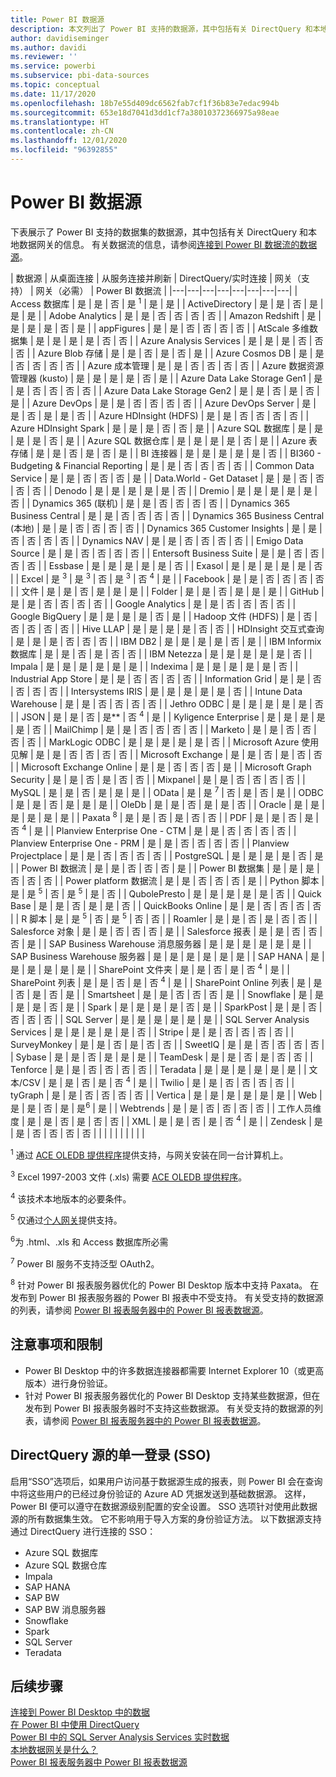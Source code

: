 ```yaml
---
title: Power BI 数据源
description: 本文列出了 Power BI 支持的数据源，其中包括有关 DirectQuery 和本地数据网关的信息。
author: davidiseminger
ms.author: davidi
ms.reviewer: ''
ms.service: powerbi
ms.subservice: pbi-data-sources
ms.topic: conceptual
ms.date: 11/17/2020
ms.openlocfilehash: 18b7e55d409dc6562fab7cf1f36b83e7edac994b
ms.sourcegitcommit: 653e18d7041d3dd1cf7a38010372366975a98eae
ms.translationtype: HT
ms.contentlocale: zh-CN
ms.lasthandoff: 12/01/2020
ms.locfileid: "96392855"
---
```

# <a name="power-bi-data-sources"></a>Power BI 数据源

下表展示了 Power BI 支持的数据集的数据源，其中包括有关 DirectQuery 和本地数据网关的信息。 有关数据流的信息，请参阅[连接到 Power BI 数据流的数据源](../transform-model/dataflows/dataflows-configure-consume.md)。

| 数据源 | 从桌面连接 | 从服务连接并刷新 | DirectQuery/实时连接 | 网关（支持） | 网关（必需） | Power BI 数据流 |
|---|---|---|---|---|---|---|---|
| Access 数据库 | 是 | 是 | 否 | 是 <sup>1</sup> | 是 | 是 |
| ActiveDirectory | 是 | 是 | 否 | 是 | 是 | 是 |
| Adobe Analytics | 是 | 是 | 否 | 否 | 否 | 否 |
| Amazon Redshift | 是 | 是 | 是 | 是 | 否 | 是 |
| appFigures | 是 | 是 | 否 | 否 | 否 | 否 |
| AtScale 多维数据集 | 是 | 是 | 是 | 是 | 否 | 否 |
| Azure Analysis Services | 是 | 是 | 是 | 否 | 否 | 否 |
| Azure Blob 存储 | 是 | 是 | 否 | 是 | 否 | 是 |
| Azure Cosmos DB | 是 | 是 | 否 | 否 | 否 | 否 |
| Azure 成本管理 | 是 | 是 | 否 | 否 | 否 | 否 |
| Azure 数据资源管理器 (kusto) | 是 | 是 | 是 | 是 | 否 | 是 |
| Azure Data Lake Storage Gen1 | 是 | 是 | 否 | 否 | 否 | 否 |
| Azure Data Lake Storage Gen2 | 是 | 是 | 否 | 是 | 否 | 是 |
| Azure DevOps | 是 | 是 | 否 | 否 | 否 | 否 |
| Azure DevOps Server | 是 | 是 | 否 | 是 | 是 | 否 |
| Azure HDInsight (HDFS) | 是 | 是 | 否 | 否 | 否 | 否 |
| Azure HDInsight Spark | 是 | 是 | 是 | 否 | 否 | 是 |
| Azure SQL 数据库 | 是 | 是 | 是 | 是 | 否 | 是 |
| Azure SQL 数据仓库 | 是 | 是 | 是 | 是 | 否 | 是 |
| Azure 表存储 | 是 | 是 | 否 | 是 | 否 | 是 |
| BI 连接器 | 是 | 是 | 是 | 是 | 是 | 否 |
| BI360 - Budgeting & Financial Reporting | 是 | 是 | 否 | 否 | 否 | 否 |
| Common Data Service | 是 | 是 | 否 | 否 | 否 | 是 |
| Data.World - Get Dataset | 是 | 是 | 否 | 否 | 否 | 否 |
| Denodo | 是 | 是 | 是 | 是 | 是 | 否 |
| Dremio | 是 | 是 | 是 | 是 | 是 | 否 |
| Dynamics 365 (联机) | 是 | 是 | 否 | 否 | 否 | 否 |
| Dynamics 365 Business Central | 是 | 是 | 否 | 否 | 否 | 否 |
| Dynamics 365 Business Central (本地) | 是 | 是 | 否 | 否 | 否 | 否 |
| Dynamics 365 Customer Insights | 是 | 是 | 否 | 否 | 否 | 否 |
| Dynamics NAV | 是 | 是 | 否 | 否 | 否 | 否 |
| Emigo Data Source | 是 | 是 | 否 | 否 | 否 | 否 |
| Entersoft Business Suite | 是 | 是 | 否 | 否 | 否 | 否 |
| Essbase | 是 | 是 | 是 | 是 | 是 | 否 |
| Exasol | 是 | 是 | 是 | 是 | 是 | 否 |
| Excel | 是 <sup>3</sup> | 是 <sup>3</sup> | 否 | 是 <sup>3</sup> | 否 <sup>4</sup> | 是 |
| Facebook | 是 | 是 | 否 | 否 | 否 | 否 |
| 文件 | 是 | 是 | 否 | 是 | 是 | 是 |
| Folder | 是 | 是 | 否 | 是 | 是 | 是 |
| GitHub | 是 | 是 | 否 | 否 | 否 | 否 |
| Google Analytics | 是 | 是 | 否 | 否 | 否 | 否 |
| Google BigQuery | 是 | 是 | 是 | 是 | 否 | 是 |
| Hadoop 文件 (HDFS) | 是 | 否 | 否 | 否 | 否 | 否 |
| Hive LLAP | 是 | 是 | 是 | 是 | 否 | 否 |
| HDInsight 交互式查询 | 是 | 是 | 是 | 否 | 否 | 否 |
| IBM DB2 | 是 | 是 | 是 | 是 | 否 | 是 |
| IBM Informix 数据库 | 是 | 是 | 否 | 是 | 否 | 否 |
| IBM Netezza | 是 | 是 | 是 | 是 | 是 | 否 |
| Impala | 是 | 是 | 是 | 是 | 是 | 是 |
| Indexima | 是 | 是 | 是 | 是 | 是 | 否 |
| Industrial App Store | 是 | 是 | 否 | 否 | 否 | 否 |
| Information Grid | 是 | 是 | 否 | 否 | 否 | 否 |
| Intersystems IRIS | 是 | 是 | 是 | 是 | 是 | 否 |
| Intune Data Warehouse | 是 | 是 | 否 | 否 | 否 | 否 |
| Jethro ODBC | 是 | 是 | 是 | 是 | 是 | 否 |
| JSON | 是 | 是 | 否 | 是** | 否 <sup>4</sup> | 是 |
| Kyligence Enterprise | 是 | 是 | 是 | 是 | 是 | 否 |
| MailChimp | 是 | 是 | 否 | 否 | 否 | 否 |
| Marketo | 是 | 是 | 否 | 否 | 否 | 否 |
| MarkLogic ODBC | 是 | 是 | 是 | 是 | 是 | 否 |
| Microsoft Azure 使用见解 | 是 | 是 | 否 | 否 | 否 | 否 |
| Microsoft Exchange | 是 | 是 | 否 | 是 | 否 | 否 |
| Microsoft Exchange Online | 是 | 是 | 否 | 否 | 否 | 是 |
| Microsoft Graph Security | 是 | 是 | 否 | 是 | 否 | 否 |
| Mixpanel | 是 | 是 | 否 | 否 | 否 | 否 |
| MySQL | 是 | 是 | 否 | 是 | 是 | 是 |
| OData | 是 | 是 <sup>7</sup> | 否 | 是 | 否 | 是 |
| ODBC | 是 | 是 | 否 | 是 | 是 | 是 |
| OleDb | 是 | 是 | 否 | 是 | 是 | 否 |
| Oracle | 是 | 是 | 是 | 是 | 是 | 是 |
| Paxata <sup>8</sup> | 是 | 是 | 否 | 是 | 否 | 否 |
| PDF | 是 | 是 | 否 | 是 | 否 <sup>4</sup> | 是 |
| Planview Enterprise One - CTM | 是 | 是 | 否 | 否 | 否 | 否 |
| Planview Enterprise One - PRM | 是 | 是 | 否 | 否 | 否 | 否 |
| Planview Projectplace | 是 | 是 | 否 | 否 | 否 | 否 |
| PostgreSQL | 是 | 是 | 是 | 是 | 否 | 是 |
| Power BI 数据流 | 是 | 是 | 否 | 否 | 否 | 是 |
| Power BI 数据集 | 是 | 是 | 是 | 否 | 否 | 否 |
| Power platform 数据流 | 是 | 是 | 否 | 否 | 否 | 是 |
| Python 脚本 | 是 | 是 <sup>5</sup> | 否 | 是 <sup>5</sup> | 是 | 否 |
| QubolePresto | 是 | 是 | 是 | 是 | 是 | 否 |
| Quick Base | 是 | 是 | 否 | 是 | 是 | 否 |
| QuickBooks Online | 是 | 是 | 否 | 否 | 否 | 否 |
| R 脚本 | 是 | 是 <sup>5</sup> | 否 | 是 <sup>5</sup> | 否 | 否 |
| Roamler | 是 | 是 | 否 | 是 | 否 | 否 |
| Salesforce 对象 | 是 | 是 | 否 | 否 | 否 | 是 |
| Salesforce 报表 | 是 | 是 | 否 | 否 | 否 | 是 |
| SAP Business Warehouse 消息服务器 | 是 | 是 | 是 | 是 | 是 | 是 |
| SAP Business Warehouse 服务器 | 是 | 是 | 是 | 是 | 是 | 是 |
| SAP HANA | 是 | 是 | 是 | 是 | 是 | 是 |
| SharePoint 文件夹 | 是 | 是 | 否 | 是 | 否 <sup>4</sup> | 是 |
| SharePoint 列表 | 是 | 是 | 否 | 是 | 否 <sup>4</sup> | 是 |
| SharePoint Online 列表 | 是 | 是 | 否 | 是 | 否 | 是 |
| Smartsheet | 是 | 是 | 否 | 否 | 否 | 是 |
| Snowflake | 是 | 是 | 是 | 是 | 否 | 是 |
| Spark | 是 | 是 | 是 | 是 | 否 | 是 |
| SparkPost | 是 | 是 | 否 | 否 | 否 | 否 |
| SQL Server | 是 | 是 | 是 | 是 | 是 | 是 |
| SQL Server Analysis Services | 是 | 是 | 是 | 是 | 是 | 否 |
| Stripe | 是 | 是 | 否 | 否 | 否 | 否 |
| SurveyMonkey | 是 | 是 | 否 | 是 | 否 | 否 |
| SweetIQ | 是 | 是 | 否 | 否 | 否 | 否 |
| Sybase | 是 | 是 | 否 | 是 | 是 | 是 |
| TeamDesk | 是 | 是 | 否 | 是 | 否 | 否 |
| Tenforce | 是 | 是 | 否 | 否 | 否 | 否 |
| Teradata | 是 | 是 | 是 | 是 | 是 | 是 |
| 文本/CSV | 是 | 是 | 否 | 是 | 否 <sup>4</sup> | 是 |
| Twilio | 是 | 是 | 否 | 否 | 否 | 否 |
| tyGraph | 是 | 是 | 否 | 否 | 否 | 否 |
| Vertica | 是 | 是 | 是 | 是 | 是 | 是 |
| Web | 是 | 是 | 否 | 是 | 是<sup>6</sup> | 是 |
| Webtrends | 是 | 是 | 否 | 否 | 否 | 否 |
| 工作人员维度 | 是 | 是 | 否 | 是 | 否 | 否 |
| XML | 是 | 是 | 否 | 是 | 否 <sup>4</sup> | 是 |
| Zendesk | 是 | 是 | 否 | 否 | 否 | 否 |
| | | | | | | | |

<sup>1</sup> 通过 [ACE OLEDB 提供程序](https://www.microsoft.com/download/details.aspx?id=54920)提供支持，与网关安装在同一台计算机上。

<sup>3</sup> Excel 1997-2003 文件 (.xls) 需要 [ACE OLEDB 提供程序](https://www.microsoft.com/download/details.aspx?id=54920)。

<sup>4</sup> 该技术本地版本的必要条件。

<sup>5</sup> 仅通过[个人网关](service-gateway-personal-mode.md)提供支持。

<sup>6</sup>为 .html、.xls 和 Access 数据库所必需

<sup>7</sup> Power BI 服务不支持泛型 OAuth2。

<sup>8</sup> 针对 Power BI 报表服务器优化的 Power BI Desktop 版本中支持 Paxata。 在发布到 Power BI 报表服务器的 Power BI 报表中不受支持。 有关受支持的数据源的列表，请参阅 [Power BI 报表服务器中的 Power BI 报表数据源](../report-server/data-sources.md)。

## <a name="considerations-and-limitations"></a>注意事项和限制

- Power BI Desktop 中的许多数据连接器都需要 Internet Explorer 10（或更高版本）进行身份验证。 
- 针对 Power BI 报表服务器优化的 Power BI Desktop 支持某些数据源，但在发布到 Power BI 报表服务器时不支持这些数据源。 有关受支持的数据源的列表，请参阅 [Power BI 报表服务器中的 Power BI 报表数据源](../report-server/data-sources.md)。

## <a name="single-sign-on-sso-for-directquery-sources"></a>DirectQuery 源的单一登录 (SSO)

启用“SSO”选项后，如果用户访问基于数据源生成的报表，则 Power BI 会在查询中将这些用户的已经过身份验证的 Azure AD 凭据发送到基础数据源。 这样，Power BI 便可以遵守在数据源级别配置的安全设置。
SSO 选项针对使用此数据源的所有数据集生效。 它不影响用于导入方案的身份验证方法。 以下数据源支持通过 DirectQuery 进行连接的 SSO：

- Azure SQL 数据库
- Azure SQL 数据仓库
- Impala
- SAP HANA
- SAP BW
- SAP BW 消息服务器
- Snowflake
- Spark
- SQL Server
- Teradata

## <a name="next-steps"></a>后续步骤

[连接到 Power BI Desktop 中的数据](desktop-quickstart-connect-to-data.md)  
[在 Power BI 中使用 DirectQuery](desktop-directquery-about.md)  
[Power BI 中的 SQL Server Analysis Services 实时数据](sql-server-analysis-services-tabular-data.md)  
[本地数据网关是什么？](service-gateway-onprem.md)  
[Power BI 报表服务器中 Power BI 报表数据源](../report-server/data-sources.md)
